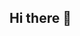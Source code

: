 ## Hi there 👋

<!--
**notjuary/notjuary** is a ✨ _special_ ✨ repository because its `README.md` (this file) appears on your GitHub profile.

Here are some ideas to get you started:

- 🌱 I’m currently learning Computer Security and Cloud Platforms (LM-L66) at the University of Salerno.
- 🎓 I am a graduate of the University of Salerno with a degree in computer science.
- 📫 How to reach me: Linkedin <a name="https://www.linkedin.com/in/francesco-alfonso-barlotti/">   
- 😄 Pronouns: he/him
- ⚡ Fun fact: I enjoy the world of journalism and write the sports newspaper CampaniaFootball
-->
